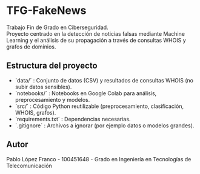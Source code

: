 # TFG-FakeNews
Trabajo Fin de Grado en Ciberseguridad.  
Proyecto centrado en la detección de noticias falsas mediante Machine Learning y el análisis de su propagación a través de consultas WHOIS y grafos de dominios.  

## Estructura del proyecto
- `data/´ : Conjunto de datos (CSV) y resultados de consultas WHOIS (no subir datos sensibles).
- `notebooks/´ : Notebooks en Google Colab para análisis, preprocesamiento y modelos.
- `src/´ : Código Python reutilizable (preprocesamiento, clasificación, WHOIS, grafos).
- `requirements.txt´ : Dependencias necesarias.
- `.gitignore´ : Archivos a ignorar (por ejemplo datos o modelos grandes).

## Autor
Pablo López Franco - 100451648 - Grado en Ingeniería en Tecnologías de Telecomunicación
